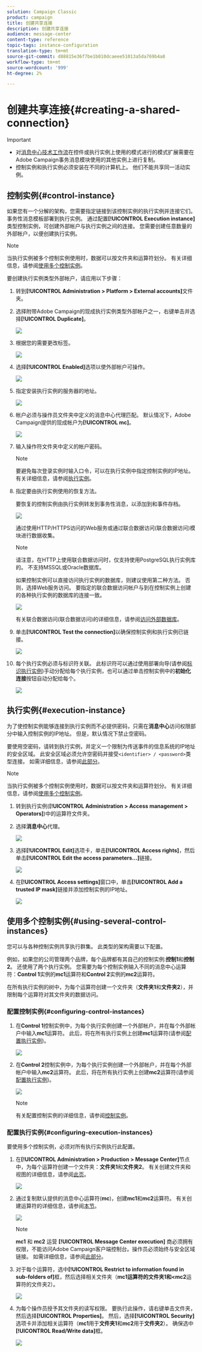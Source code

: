```yaml
---
solution: Campaign Classic
product: campaign
title: 创建共享连接
description: 创建共享连接
audience: message-center
content-type: reference
topic-tags: instance-configuration
translation-type: tm+mt
source-git-commit: d88815e36f7be1b010dcaeee51013a5da769b4a8
workflow-type: tm+mt
source-wordcount: '999'
ht-degree: 2%

---
```



# 创建共享连接{#creating-a-shared-connection}

>[!IMPORTANT]
>
>* 对[消息中心技术工作流](../../message-center/using/technical-workflows.md)在控件或执行实例上使用的模式进行的模式扩展需要在Adobe Campaign事务消息模块使用的其他实例上进行复制。
>* 控制实例和执行实例必须安装在不同的计算机上。 他们不能共享同一活动实例。

>



## 控制实例{#control-instance}

如果您有一个分解的架构，您需要指定链接到该控制实例的执行实例并连接它们。 事务性消息模板部署到执行实例。 通过配置&#x200B;**[!UICONTROL Execution instance]**&#x200B;类型控制实例，可创建外部帐户与执行实例之间的连接。 您需要创建任意数量的外部帐户，以便创建执行实例。

>[!NOTE]
>
>当执行实例被多个控制实例使用时，数据可以按文件夹和运算符划分。 有关详细信息，请参阅[使用多个控制实例](#using-several-control-instances)。

要创建执行实例类型外部帐户，请应用以下步骤：

1. 转到&#x200B;**[!UICONTROL Administration > Platform > External accounts]**&#x200B;文件夹。
1. 选择附带Adobe Campaign的现成执行实例类型外部帐户之一，右键单击并选择&#x200B;**[!UICONTROL Duplicate]**。

   ![](assets/messagecenter_create_extaccount_001.png)

1. 根据您的需要更改标签。

   ![](assets/messagecenter_create_extaccount_002.png)

1. 选择&#x200B;**[!UICONTROL Enabled]**&#x200B;选项以使外部帐户可操作。

   ![](assets/messagecenter_create_extaccount_003.png)

1. 指定安装执行实例的服务器的地址。

   ![](assets/messagecenter_create_extaccount_004.png)

1. 帐户必须与操作员文件夹中定义的消息中心代理匹配。 默认情况下，Adobe Campaign提供的现成帐户为&#x200B;**[!UICONTROL mc]**。

   ![](assets/messagecenter_create_extaccount_005.png)

1. 输入操作符文件夹中定义的帐户密码。

   >[!NOTE]
   >
   >要避免每次登录实例时输入口令，可以在执行实例中指定控制实例的IP地址。 有关详细信息，请参阅[执行实例](#execution-instance)。

1. 指定要由执行实例使用的恢复方法。

   要恢复的控制实例由执行实例转发到事务性消息，以添加到和事件存档。

   ![](assets/messagecenter_create_extaccount_007.png)

   通过使用HTTP/HTTPS访问的Web服务或通过联合数据访问(联合数据访问)模块进行数据收集。

   >[!NOTE]
   >
   >请注意，在HTTP上使用联合数据访问时，仅支持使用PostgreSQL执行实例库的。 不支持MSSQL或Oracle数据库。

   如果控制实例可以直接访问执行实例的数据库，则建议使用第二种方法。 否则，选择Web服务访问。 要指定的联合数据访问帐户与到在控制实例上创建的各种执行实例的数据库的连接一致。

   ![](assets/messagecenter_create_extaccount_008.png)

   有关联合数据访问(联合数据访问)的详细信息，请参阅[访问外部数据库](../../installation/using/about-fda.md)。

1. 单击&#x200B;**[!UICONTROL Test the connection]**&#x200B;以确保控制实例和执行实例已链接。

   ![](assets/messagecenter_create_extaccount_006.png)

1. 每个执行实例必须与标识符关联。 此标识符可以通过使用部署向导(请参阅[标识执行实例](../../message-center/using/identifying-execution-instances.md))手动分配给每个执行实例，也可以通过单击控制实例中的&#x200B;**初始化连接**&#x200B;按钮自动分配给每个。

   ![](assets/messagecenter_create_extaccount_006bis.png)

## 执行实例{#execution-instance}

为了使控制实例能够连接到执行实例而不必提供密码，只需在&#x200B;**消息中心**&#x200B;访问权限部分中输入控制实例的IP地址。 但是，默认情况下禁止空密码。

要使用空密码，请转到执行实例，并定义一个限制为传送事件的信息系统的IP地址的安全区域。 此安全区域必须允许空密码并接受`<identifier> / <password>`类型连接。 如需详细信息，请参阅[此部分](../../installation/using/security-zones.md)。

>[!NOTE]
>
>当执行实例被多个控制实例使用时，数据可以按文件夹和运算符划分。 有关详细信息，请参阅[使用多个控制实例](#using-several-control-instances)。

1. 转到执行实例(**[!UICONTROL Administration > Access management > Operators]**)中的运算符文件夹。
1. 选择&#x200B;**消息中心**&#x200B;代理。

   ![](assets/messagecenter_operator_001.png)

1. 选择&#x200B;**[!UICONTROL Edit]**&#x200B;选项卡，单击&#x200B;**[!UICONTROL Access rights]**，然后单击&#x200B;**[!UICONTROL Edit the access parameters...]**&#x200B;链接。

   ![](assets/messagecenter_operator_002.png)

1. 在&#x200B;**[!UICONTROL Access settings]**&#x200B;窗口中，单击&#x200B;**[!UICONTROL Add a trusted IP mask]**&#x200B;链接并添加控制实例的IP地址。

   ![](assets/messagecenter_operator_003.png)

## 使用多个控制实例{#using-several-control-instances}

您可以与各种控制实例共享执行群集。 此类型的架构需要以下配置。

例如，如果您的公司管理两个品牌，每个品牌都有其自己的控制实例:**控制1**&#x200B;和&#x200B;**控制2**。 还使用了两个执行实例。 您需要为每个控制实例输入不同的消息中心运算符：**Control 1**&#x200B;实例的&#x200B;**mc1**&#x200B;运算符和&#x200B;**Control 2**&#x200B;实例的&#x200B;**mc2**&#x200B;运算符。

在所有执行实例的树中，为每个运算符创建一个文件夹（**文件夹1**&#x200B;和&#x200B;**文件夹2**），并限制每个运算符对其文件夹的数据访问。

### 配置控制实例{#configuring-control-instances}

1. 在&#x200B;**Control 1**&#x200B;控制实例中，为每个执行实例创建一个外部帐户，并在每个外部帐户中输入&#x200B;**mc1**&#x200B;运算符。 此后，将在所有执行实例上创建&#x200B;**mc1**&#x200B;运算符(请参阅[配置执行实例](#configuring-execution-instances))。

   ![](assets/messagecenter_multi_control_1.png)

1. 在&#x200B;**Control 2**&#x200B;控制实例中，为每个执行实例创建一个外部帐户，并在每个外部帐户中输入&#x200B;**mc2**&#x200B;运算符。 此后，将在所有执行实例上创建&#x200B;**mc2**&#x200B;运算符(请参阅[配置执行实例](#configuring-execution-instances))。

   ![](assets/messagecenter_multi_control_2.png)

   >[!NOTE]
   >
   >有关配置控制实例的详细信息，请参阅[控制实例](#control-instance)。

### 配置执行实例{#configuring-execution-instances}

要使用多个控制实例，必须对所有执行实例执行此配置。

1. 在&#x200B;**[!UICONTROL Administration > Production > Message Center]**&#x200B;节点中，为每个运算符创建一个文件夹：**文件夹1**&#x200B;和&#x200B;**文件夹2**。 有关创建文件夹和视图的详细信息，请参阅[此页](../../platform/using/access-management-folders.md)。

   ![](assets/messagecenter_multi_control_3.png)

1. 通过复制默认提供的消息中心运算符(**mc**)，创建&#x200B;**mc1**&#x200B;和&#x200B;**mc2**&#x200B;运算符。 有关创建运算符的详细信息，请参阅[本节](../../platform/using/access-management-operators.md)。

   ![](assets/messagecenter_multi_control_4.png)

   >[!NOTE]
   >
   >**mc1** 和 **mc2** 运营 **[!UICONTROL Message Center execution]** 商必须拥有权限，不能访问Adobe Campaign客户端控制台。操作员必须始终与安全区域链接。 如需详细信息，请参阅[此部分](../../installation/using/security-zones.md)。

1. 对于每个运算符，选中&#x200B;**[!UICONTROL Restrict to information found in sub-folders of]**&#x200B;框，然后选择相关文件夹（******mc1**&#x200B;运算符的文件夹1和&#x200B;******&lt;mc2**&#x200B;运算符的文件夹2）。

   ![](assets/messagecenter_multi_control_5.png)

1. 为每个操作员授予其文件夹的读写权限。 要执行此操作，请右键单击文件夹，然后选择&#x200B;**[!UICONTROL Properties]**。 然后，选择&#x200B;**[!UICONTROL Security]**&#x200B;选项卡并添加相关运算符（**mc1**&#x200B;用于&#x200B;**文件夹1**&#x200B;和&#x200B;**mc2**&#x200B;用于&#x200B;**文件夹2**）。 确保选中&#x200B;**[!UICONTROL Read/Write data]**&#x200B;框。

   ![](assets/messagecenter_multi_control_6.png)

